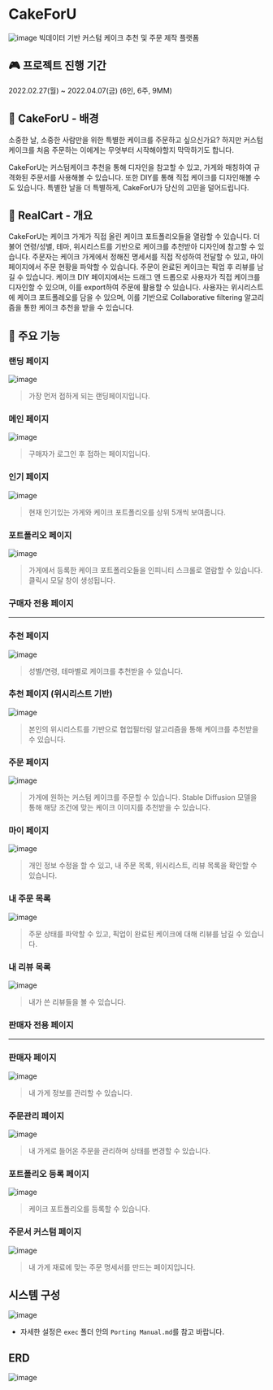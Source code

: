 # CakeForU

![image](./exec/img/CakeForU_Logo.png)
빅데이터 기반 커스텀 케이크 추천 및 주문 제작 플랫폼

## :video_game: 프로젝트 진행 기간

2022.02.27(월) ~ 2022.04.07(금) (6인, 6주, 9MM)

## 🍰 CakeForU - 배경

소중한 날, 소중한 사람만을 위한 특별한 케이크를 주문하고 싶으신가요? 하지만 커스텀케이크를 처음 주문하는 이에게는 무엇부터 시작해야할지 막막하기도 합니다.

CakeForU는 커스텀케이크 추천을 통해 디자인을 참고할 수 있고, 가게와 매칭하여 규격화된 주문서를 사용해볼 수 있습니다. 또한 DIY를 통해 직접 케이크를 디자인해볼 수도 있습니다. 특별한 날을 더 특별하게, CakeForU가 당신의 고민을 덜어드립니다.

## 🧁 RealCart - 개요

CakeForU는 케이크 가게가 직접 올린 케이크 포트폴리오들을 열람할 수 있습니다. 더불어 연령/성별, 테마, 위시리스트를 기반으로 케이크를 추천받아 디자인에 참고할 수 있습니다.
주문자는 케이크 가게에서 정해진 명세서를 직접 작성하여 전달할 수 있고, 마이페이지에서 주문 현황을 파악할 수 있습니다. 주문이 완료된 케이크는 픽업 후 리뷰를 남길 수 있습니다.
케이크 DIY 페이지에서는 드래그 앤 드롭으로 사용자가 직접 케이크를 디자인할 수 있으며, 이를 export하여 주문에 활용할 수 있습니다.
사용자는 위시리스트에 케이크 포트폴레오를 담을 수 있으며, 이를 기반으로 Collaborative filtering 알고리즘을 통한 케이크 추천을 받을 수 있습니다.

## 🍬 주요 기능

### 랜딩 페이지

![image]()

> 가장 먼저 접하게 되는 랜딩페이지입니다.

### 메인 페이지

![image](./exec/img/main.png)

> 구매자가 로그인 후 접하는 페이지입니다.

### 인기 페이지

![image](./exec/img/popular.JPG)

> 현재 인기있는 가게와 케이크 포트폴리오를 상위 5개씩 보여줍니다.

### 포트폴리오 페이지

![image]()

> 가게에서 등록한 케이크 포트폴리오들을 인피니티 스크롤로 열람할 수 있습니다.
> 클릭시 모달 창이 생성됩니다.

### 구매자 전용 페이지

---

### 추천 페이지

![image]()

> 성별/연령, 테마별로 케이크를 추천받을 수 있습니다.

### 추천 페이지 (위시리스트 기반)

![image]()

> 본인의 위시리스트를 기반으로 협업필터링 알고리즘을 통해 케이크를 추천받을 수 있습니다.

### 주문 페이지

![image]()

> 가게에 원하는 커스텀 케이크를 주문할 수 있습니다. Stable Diffusion 모델을 통해 해당 조건에 맞는 케이크 이미지를 추천받을 수 있습니다.

### 마이 페이지

![image](./exec/img/my_page.JPG)

> 개인 정보 수정을 할 수 있고, 내 주문 목록, 위시리스트, 리뷰 목록을 확인할 수 있습니다.

### 내 주문 목록

![image](./exec/img/my_order.JPG)

> 주문 상태를 파악할 수 있고, 픽업이 완료된 케이크에 대해 리뷰를 남길 수 있습니다.

### 내 리뷰 목록

![image](./exec/img/review.JPG)

> 내가 쓴 리뷰들을 볼 수 있습니다.

### 판매자 전용 페이지

---

### 판매자 페이지

![image](./exec/img/seller.JPG)

> 내 가게 정보를 관리할 수 있습니다.

### 주문관리 페이지

![image](./exec/img/order_manage.JPG)

> 내 가게로 들어온 주문을 관리하며 상태를 변경할 수 있습니다.

### 포트폴리오 등록 페이지

![image](./exec/img/regist_portfolio.JPG)

> 케이크 포트폴리오를 등록할 수 있습니다.

### 주문서 커스텀 페이지

![image](./exec/img/order_custom.JPG)

> 내 가게 재료에 맞는 주문 명세서를 만드는 페이지입니다.

## 시스템 구성

![image](./exec/img/architecture.JPG)

- 자세한 설정은 `exec` 폴더 안의 `Porting Manual.md`를 참고 바랍니다.

## ERD

![image](./exec/ERD.PNG)
